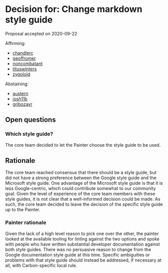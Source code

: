 # Decision for: Change markdown style guide

<!--
Part of the Carbon Language project, under the Apache License v2.0 with LLVM
Exceptions. See /LICENSE for license information.
SPDX-License-Identifier: Apache-2.0 WITH LLVM-exception
-->

Proposal accepted on 2020-09-22

Affirming:

-   [chandlerc](https://github.com/chandlerc)
-   [geoffromer](https://github.com/geoffromer)
-   [noncombatant](https://github.com/noncombatant)
-   [tituswinters](https://github.com/tituswinters)
-   [zygoloid](https://github.com/zygoloid)

Abstaining:

-   [austern](https://github.com/austern)
-   [josh11b](https://github.com/josh11b)
-   [gribozavr](https://github.com/gribozavr)

## Open questions

### Which style guide?

The core team decided to let the Painter choose the style guide to be used.

## Rationale

The core team reached consensus that there should be a style guide, but did not
have a strong preference between the Google style guide and the Microsoft style
guide. One advantage of the Microsoft style guide is that it is less
Google-centric, which could contribute somewhat to our community goal. Given the
level of experience of the core team members with these style guides, it is not
clear that a well-informed decision could be made. As such, the core team
decided to leave the decision of the specific style guide up to the Painter.

### Painter rationale

Given the lack of a high level reason to pick one over the other, the painter looked at the available tooling for linting against the two options and spoke with people who have written substantial developer documentation against both style guides. There was no persuasive reason to change from the Google documentation style guide at this time. Specific ambiguities or problems with that style guide should instead be addressed, if necessary at all, with Carbon-specific local rule.
